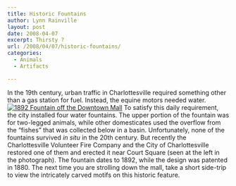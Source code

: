 ```yaml
---
title: Historic Fountains
author: Lynn Rainville
layout: post
date: 2008-04-07
excerpt: Thirsty ?
url: /2008/04/07/historic-fountains/
categories:
  - Animals
  - Artifacts

---
```

In the 19th century, urban traffic in Charlottesville required something other than a gas station for fuel. Instead, the equine motors needed water. <a href="http://www.locohistory.org/blog/albemarle/2008/04/07/historic-fountains/1892-fountain-off-the-downtown-mall/" rel="attachment wp-att-199" title="1892 Fountain off the Downtown Mall"><img src="http://www.locohistory.org/blog/albemarle/wp-content/uploads/2008/04/fountain1892.jpg" alt="1892 Fountain off the Downtown Mall" /></a> To satisfy this daily requirement, the city installed four water fountains. The upper portion of the fountain was for two-legged animals, while other domesticates used the overflow from the &#8220;fishes&#8221; that was collected below in a basin. Unfortunately, none of the fountains survived _in situ_ in the 20th century. But recently the Charlottesville Volunteer Fire Company and the City of Charlottesville restored one of them and erected it near Court Square (seen at the left in the photograph). The fountain dates to 1892, while the design was patented in 1880. The next time you are strolling down the mall, take a short side-trip to view the intricately carved motifs on this historic feature.